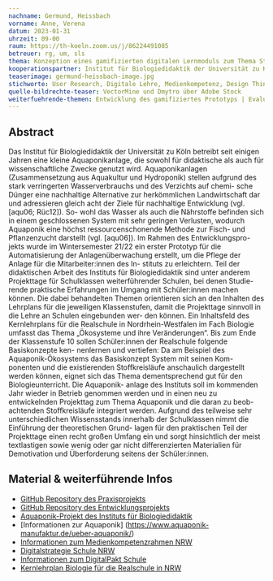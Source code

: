 ```yaml
---
nachname: Germund, Heissbach
vorname: Anne, Verena
datum: 2023-01-31
uhrzeit: 09-00
raum: https://th-koeln.zoom.us/j/86224491085
betreuer: rg, um, sls
thema: Konzeption eines gamifizierten digitalen Lernmoduls zum Thema Stoffkreisläufe in Ökosystemen am Beispiel von Aquaponik
kooperationspartner: Institut für Biologiedidaktik der Universität zu Köln, TH Köln
teaserimage: germund-heissbach-image.jpg
stichworte: User Research, Digitale Lehre, Medienkompetenz, Design Thinking, UX, MCI, Gamification, Aquaponik
quelle-bildrechte-teaser: VectorMine und Dmytro über Adobe Stock
weiterfuehrende-themen: Entwicklung des gamifiziertes Prototyps | Evaluation des Prototyps | Entwicklung eines Differenzierungskonzepts | Entwicklung von Designprinzipien für digitale Lernmodule | Vergleich von expliziter und impliziter Gamification | Integration von Gamification in den Design Thinking Prozess
---
```


## Abstract

Das Institut für Biologiedidaktik der Universität zu Köln betreibt seit einigen Jahren eine
kleine Aquaponikanlage, die sowohl für didaktische als auch für wissenschaftliche Zwecke
genutzt wird. Aquaponikanlagen (Zusammensetzung aus Aquakultur und Hydroponik)
stellen aufgrund des stark verringerten Wasserverbrauchs und des Verzichts auf chemi-
sche Dünger eine nachhaltige Alternative zur herkömmlichen Landwirtschaft dar und
adressieren gleich acht der Ziele für nachhaltige Entwicklung (vgl. [aqu06; Rüc12]). So-
wohl das Wasser als auch die Nährstoffe befinden sich in einem geschlossenen System mit
sehr geringen Verlusten, wodurch Aquaponik eine höchst ressourcenschonende Methode
zur Fisch- und Pflanzenzucht darstellt (vgl. [aqu06]). Im Rahmen des Entwicklungspro-
jekts wurde im Wintersemester 21/22 ein erster Prototyp für die Automatisierung der
Anlagenüberwachung erstellt, um die Pflege der Anlage für die Mitarbeiter:innen des In-
stituts zu erleichtern. Teil der didaktischen Arbeit des Instituts für Biologiedidaktik sind
unter anderem Projekttage für Schulklassen weiterführender Schulen, bei denen Studie-
rende praktische Erfahrungen im Umgang mit Schüler:innen machen können. Die dabei
behandelten Themen orientieren sich an den Inhalten des Lehrplans für die jeweiligen
Klassenstufen, damit die Projekttage sinnvoll in die Lehre an Schulen eingebunden wer-
den können. Ein Inhaltsfeld des Kernlehrplans für die Realschule in Nordrhein-Westfalen
im Fach Biologie umfasst das Thema „Ökosysteme und ihre Veränderungen“. Bis zum
Ende der Klassenstufe 10 sollen Schüler:innen der Realschule folgende Basiskonzepte ken-
nenlernen und vertiefen:
Da am Beispiel des Aquaponik-Ökosystems das Basiskonzept System mit seinen Kom-
ponenten und die existierenden Stoffkreisläufe anschaulich dargestellt werden können,
eignet sich das Thema dementsprechend gut für den Biologieunterricht. Die Aquaponik-
anlage des Instituts soll im kommenden Jahr wieder in Betrieb genommen werden und in
einen neu zu entwickelnden Projekttag zum Thema Aquaponik und die daran zu beob-
achtenden Stoffkreisläufe integriert werden. Aufgrund des teilweise sehr unterschiedlichen
Wissensstands innerhalb der Schulklassen nimmt die Einführung der theoretischen Grund-
lagen für den praktischen Teil der Projekttage einen recht großen Umfang ein und sorgt
hinsichtlich der meist textlastigen sowie wenig oder gar nicht differenzierten Materialien
für Demotivation und Überforderung seitens der Schüler:innen.


## Material & weiterführende Infos

- [GitHub Repository des Praxisprojekts](https://github.com/verenaheissbach/PPWS2223GermundHeissbach)
- [GitHub Repository des Entwicklungsprojekts](https://github.com/verenaheissbach/EPWS2122GermundHeissbach)
- [Aquaponik-Projekt des Instituts für Biologiedidaktik](https://biologiedidaktik.uni-koeln.de/lehrprojekte/aktuelle-lehrprojekte/aquaponik)
- [Informationen zur Aquaponik] (https://www.aquaponik-manufaktur.de/ueber-aquaponik/)
- [Informationen zum Medienkompetenzrahmen NRW](https://medienkompetenzrahmen.nrw/medienkompetenzrahmen-nrw/)
- [Digitalstrategie Schule NRW](https://broschüren.nrw/fileadmin/digitalstrategie-schule-nrw/pdf/digitalstrategie_schule_nrw__web.pdf)
- [Informationen zum DigitalPakt Schule](https://www.digitalpaktschule.de/de/fortschrittsbericht-zum-digitalpakt-schule-2019-2022-1836.html)
- [Kernlehrplan Biologie für die Realschule in NRW](https://www.schulentwicklung.nrw.de/lehrplaene/lehrplannavigator-s-i/realschule/biologie/biologie-klp/kernlehrplan-biologie-inhalt-.html)
